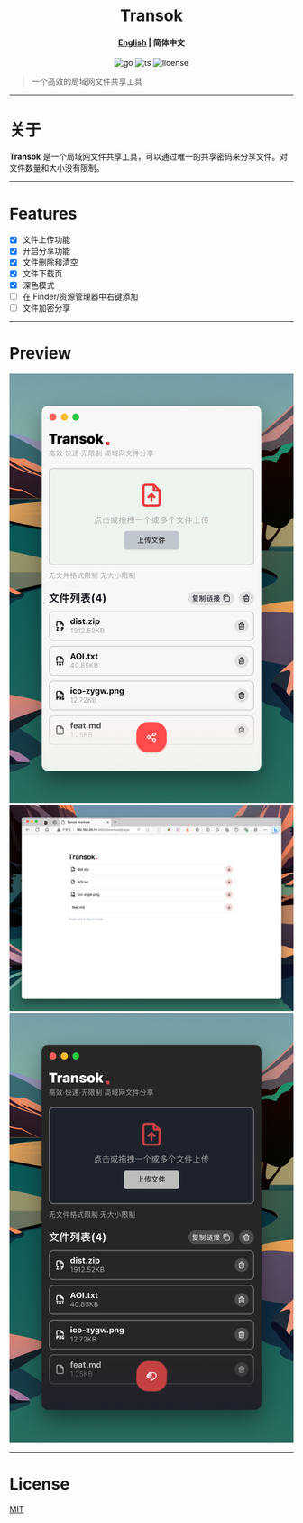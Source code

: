<h1 align="center">Transok</h1>

<h4 align="center"><a href="https://github.com/bent2685/transok-wails/blob/main/README.md">English</a> | <strong>简体中文</strong></h4>

<div align="center">

![go][go-badge]
![ts][ts-badge]
![license][license-badge]

</div>

> 一个高效的局域网文件共享工具

---

# 关于

**Transok** 是一个局域网文件共享工具，可以通过唯一的共享密码来分享文件。对文件数量和大小没有限制。

---

# Features

- [x] 文件上传功能
- [x] 开启分享功能
- [x] 文件删除和清空
- [x] 文件下载页
- [x] 深色模式
- [ ] 在 Finder/资源管理器中右键添加
- [ ] 文件加密分享

---

# Preview

![preview](https://github.com/bent2685/transok-wails/blob/main/readme_assets/preview1.png)
![preview](https://github.com/bent2685/transok-wails/blob/main/readme_assets/preview2.png)
![preview](https://github.com/bent2685/transok-wails/blob/main/readme_assets/preview3.png)

---

# License

[MIT](/LICENSE)

[go-badge]: https://img.shields.io/github/go-mod/go-version/bent2685/transok-wails
[ts-badge]: https://badgen.net/badge/-/TypeScript/blue?icon=typescript&label
[license-badge]: https://img.shields.io/github/license/bent2685/transok-wails
